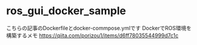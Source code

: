 # ros_gui_docker_sample


こちらの記事のDockerfileとdocker-commpose.ymlです
DockerでROS環境を構築するメモ
https://qiita.com/porizou1/items/d6ff78035544999d7c1c


